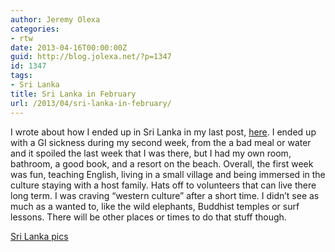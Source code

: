 ```yaml
---
author: Jeremy Olexa
categories:
- rtw
date: 2013-04-16T00:00:00Z
guid: http://blog.jolexa.net/?p=1347
id: 1347
tags:
- Sri Lanka
title: Sri Lanka in February
url: /2013/04/sri-lanka-in-february/
---
```


I wrote about how I ended up in Sri Lanka in my last post, [here][1]. I ended up with a GI sickness during my second week, from the a bad meal or water and it spoiled the last week that I was there, but I had my own room, bathroom, a good book, and a resort on the beach. Overall, the first week was fun, teaching English, living in a small village and being immersed in the culture staying with a host family. Hats off to volunteers that can live there long term. I was craving &#8220;western culture&#8221; after a short time. I didn&#8217;t see as much as a wanted to, like the wild elephants, Buddhist temples or surf lessons. There will be other places or times to do that stuff though.

[Sri Lanka pics][2]

 [1]: http://blog.jolexa.net/2013/02/january-in-review-istanbul-dubai/
 [2]: http://www.flickr.com/photos/jolexa/sets/72157633259071704/